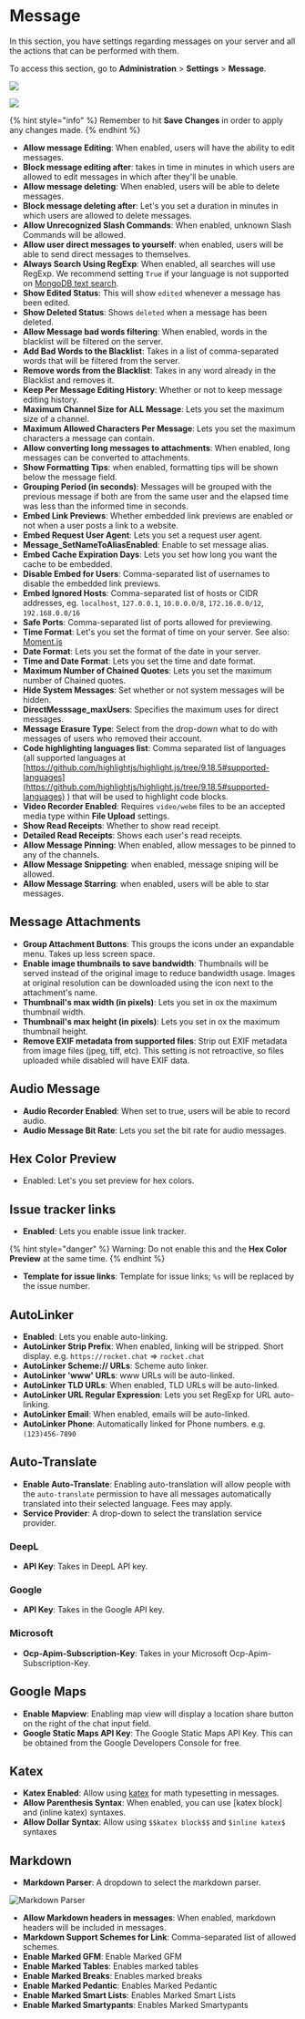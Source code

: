 # Message

In this section, you have settings regarding messages on your server and all the actions that can be performed with them.

To access this section, go to **Administration** > **Settings** > **Message**.

![](<../../../.gitbook/assets/administration >)

![](../../../.gitbook/assets/imagee.png)

{% hint style="info" %}
Remember to hit **Save Changes** in order to apply any changes made.
{% endhint %}

* **Allow message Editing**: When enabled, users will have the ability to edit messages.
* **Block message editing after**: takes in time in minutes in which users are allowed to edit messages in which after they'll be unable.
* **Allow message deleting**: When enabled, users will be able to delete messages.
* **Block message deleting after**: Let's you set a duration in minutes in which users are allowed to delete messages.
* **Allow Unrecognized Slash Commands**: When enabled, unknown Slash Commands will be allowed.
* **Allow user direct messages to yourself**: when enabled, users will be able to send direct messages to themselves.
* **Always Search Using RegExp**: When enabled, all searches will use RegExp. We recommend setting `True` if your language is not supported on [MongoDB text search](https://docs.mongodb.org/manual/reference/text-search-languages/#text-search-languages).
* **Show Edited Status**: This will show `edited` whenever a message has been edited.
* **Show Deleted Status**: Shows `deleted` when a message has been deleted.
* **Allow Message bad words filtering**: When enabled, words in the blacklist will be filtered on the server.
* **Add Bad Words to the Blacklist**: Takes in a list of comma-separated words that will be filtered from the server.
* **Remove words from the Blacklist**: Takes in any word already in the Blacklist and removes it.
* **Keep Per Message Editing History**: Whether or not to keep message editing history.
* **Maximum Channel Size for ALL Message**: Lets you set the maximum size of a channel.
* **Maximum Allowed Characters Per Message**: Lets you set the maximum characters a message can contain.
* **Allow converting long messages to attachments**: When enabled, long messages can be converted to attachments.
* **Show Formatting Tips**: when enabled, formatting tips will be shown below the message field.
* **Grouping Period (in seconds)**: Messages will be grouped with the previous message if both are from the same user and the elapsed time was less than the informed time in seconds.
* **Embed Link Previews**: Whether embedded link previews are enabled or not when a user posts a link to a website.
* **Embed Request User Agent**: Lets you set a request user agent.
* **Message\_SetNameToAliasEnabled**: Enable to set message alias.
* **Embed Cache Expiration Days**: Lets you set how long you want the cache to be embedded.
* **Disable Embed for Users**: Comma-separated list of usernames to disable the embedded link previews.
* **Embed Ignored Hosts**: Comma-separated list of hosts or CIDR addresses, eg. `localhost`, `127.0.0.1`, `10.0.0.0/8`, `172.16.0.0/12`, `192.168.0.0/16`
* **Safe Ports**: Comma-separated list of ports allowed for previewing.
* **Time Format**: Let's you set the format of time on your server. See also: [Moment.js](http://momentjs.com/docs/#/displaying/format/)
* **Date Format**: Lets you set the format of the date in your server.
* **Time and Date Format**: Lets you set the time and date format.
* **Maximum Number of Chained Quotes**: Lets you set the maximum number of Chained quotes.
* **Hide System Messages**: Set whether or not system messages will be hidden.
* **DirectMesssage\_maxUsers**: Specifies the maximum uses for direct messages.
* **Message Erasure Type**: Select from the drop-down what to do with messages of users who removed their account.
* **Code highlighting languages list**: Comma separated list of languages (all supported languages at [https://github.com/highlightjs/highlight.js/tree/9.18.5#supported-languages](https://github.com/highlightjs/highlight.js/tree/9.18.5#supported-languages) ) that will be used to highlight code blocks.
* **Video Recorder Enabled**: Requires `video/webm` files to be an accepted media type within **File Upload** settings.
* **Show Read Receipts**: Whether to show read receipt.
* **Detailed Read Receipts**: Shows each user's read receipts.
* **Allow Message Pinning**: When enabled, allow messages to be pinned to any of the channels.
* **Allow Message Snippeting**: when enabled, message sniping will be allowed.
* **Allow Message Starring**: when enabled, users will be able to star messages.

## Message Attachments

* **Group Attachment Buttons**: This groups the icons under an expandable menu. Takes up less screen space.
* **Enable image thumbnails to save bandwidth**: Thumbnails will be served instead of the original image to reduce bandwidth usage. Images at original resolution can be downloaded using the icon next to the attachment's name.
* **Thumbnail's max width (in pixels)**: Lets you set in ox the maximum thumbnail width.
* **Thumbnail's max height (in pixels)**: Lets you set in ox the maximum thumbnail height.
* **Remove EXIF metadata from supported files**: Strip out EXIF metadata from image files (jpeg, tiff, etc). This setting is not retroactive, so files uploaded while disabled will have EXIF data.

## Audio Message

* **Audio Recorder Enabled**: When set to true, users will be able to record audio.
* **Audio Message Bit Rate**: Lets you set the bit rate for audio messages.

## Hex Color Preview

* Enabled: Let's you set preview for hex colors.

## Issue tracker links

* **Enabled**: Lets you enable issue link tracker.

{% hint style="danger" %}
Warning: Do not enable this and the **Hex Color Preview** at the same time.
{% endhint %}

* **Template for issue links**: Template for issue links; `%s` will be replaced by the issue number.

## **AutoLinker**

* **Enabled**: Lets you enable auto-linking.
* **AutoLinker Strip Prefix**: When enabled, linking will be stripped. Short display. e.g. `https://rocket.chat` => `rocket.chat`
* **AutoLinker Scheme:// URLs**: Scheme auto linker.
* **AutoLinker 'www' URLs**: www URLs will be auto-linked.
* **AutoLinker TLD URLs**: When enabled, TLD URLs will be auto-linked.
* **AutoLinker URL Regular Expression**: Lets you set RegExp for URL auto-linking.
* **AutoLinker Email**: When enabled, emails will be auto-linked.
* **AutoLinker Phone**: Automatically linked for Phone numbers. e.g. `(123)456-7890`

## Auto-Translate

* **Enable Auto-Translate**: Enabling auto-translation will allow people with the `auto-translate` permission to have all messages automatically translated into their selected language. Fees may apply.
* **Service Provider**: A drop-down to select the translation service provider.

### **DeepL**

* **API Key**: Takes in DeepL API key.

### **Google**

* **API Key**: Takes in the Google API key.

### **Microsoft**

* **Ocp-Apim-Subscription-Key**: Takes in your Microsoft Ocp-Apim-Subscription-Key.

## Google Maps

* **Enable Mapview**: Enabling map view will display a location share button on the right of the chat input field.
* **Google Static Maps API Key**: The Google Static Maps API Key. This can be obtained from the Google Developers Console for free.

## **Katex**

* **Katex Enabled**: Allow using [katex](http://khan.github.io/KaTeX/) for math typesetting in messages.
* **Allow Parenthesis Syntax**: When enabled, you can use \[katex block] and (inline katex) syntaxes.
* **Allow Dollar Syntax**: Allow using `$$katex block$$` and `$inline katex$` syntaxes

## **Markdown**

* **Markdown Parser**: A dropdown to select the markdown parser.&#x20;

![Markdown Parser](../../../.gitbook/assets/messagemarkdown.png)

* **Allow Markdown headers in messages**: When enabled, markdown headers will be included in messages.
* **Markdown Support Schemes for Link**: Comma-separated list of allowed schemes.
* **Enable Marked GFM**: Enable Marked GFM
* **Enable Marked Tables**: Enables marked tables
* **Enable Marked Breaks**: Enables marked breaks
* **Enable Marked Pedantic**: Enables Marked Pedantic
* **Enable Marked Smart Lists**: Enables Marked Smart Lists
* **Enable Marked Smartypants**: Enables Marked Smartypants
